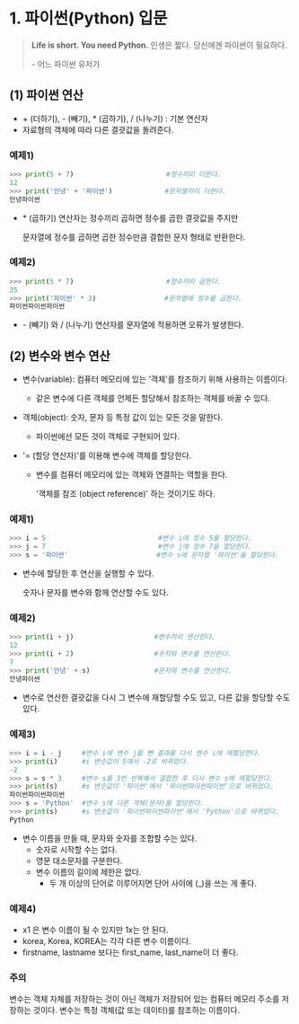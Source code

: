 # 1. 파이썬(Python) 입문

> **Life is short. You need Python.**
> 인생은 짧다. 당신에겐 파이썬이 필요하다.
>
> \- 어느 파이썬 유저가

## (1) 파이썬 연산

- \+ (더하기), \- (빼기), \* (곱하기), / (나누기) : 기본 연산자
- 자료형의 객체에 따라 다른 결괏값을 돌려준다.

### 예제1)

``` python
>>> print(5 + 7)                       #정수끼리 더한다.
12
>>> print('안녕' + '파이썬')             #문자열끼리 더한다.
안녕파이썬
```

- \* (곱하기) 연산자는 정수끼리 곱하면 정수를 곱한 결괏값을 주지만

  문자열에 정수를 곱하면 곱한 정수만큼 결합한 문자 형태로 반환한다.

### 예제2)

``` python
>>> print(5 * 7)                       #정수끼리 곱한다.
35
>>> print('파이썬' * 3)                 #문자열에 정수를 곱한다.
파이썬파이썬파이썬
```

- \- (빼기) 와 / (나누기) 연산자를 문자열에 적용하면 오류가 발생한다.

## (2) 변수와 변수 연산

- 변수(variable): 컴퓨터 메모리에 있는 '객체'를 참조하기 위해 사용하는 이름이다.
  - 같은 변수에 다른 객체를 언제든 할당해서 참조하는 객체를 바꿀 수 있다.
- 객체(object): 숫자, 문자 등 특정 값이 있는 모든 것을 말한다.
  - 파이썬에선 모든 것이 객체로 구현되어 있다.

- '= (할당 연산자)'를 이용해 변수에 객체를 할당한다.

  - 변수를 컴퓨터 메모리에 있는 객체와 연결하는 역할을 한다. 

    '객체를 참조 (object reference)' 하는 것이기도 하다.

### 예제1)

``` python
>>> i = 5                            #변수 i에 정수 5를 할당한다.
>>> j = 7                            #변수 j에 정수 7을 할당한다.
>>> s = '파이썬'                      #변수 s에 문자열 '파이썬'을 할당한다.
```

- 변수에 할당한 후 연산을 실행할 수 있다. 

  숫자나 문자를 변수와 함께 연산할 수도 있다.

### 예제2)

```python
>>> print(i + j)                    #변수끼리 연산한다.
12
>>> print(i + 2)                    #숫자와 변수를 연산한다.
7
>>> print('안녕' + s)                #문자와 변수를 연산한다.
안녕파이썬
```

- 변수로 연산한 결괏값을 다시 그 변수에 재할당할 수도 있고, 다른 값을 할당할 수도 있다. 

### 예제3)

```python
>>> i = i - j     #변수 i에 변수 j를 뺀 결과를 다시 변수 i에 재할당한다.
>>> print(i)      #i 변숫값이 5에서 -2로 바뀌었다.
-2
>>> s = s * 3     #변수 s를 3번 반복해서 결합한 후 다시 변수 s에 재할당한다.
>>> print(s)      #s 변숫값이 '파이썬'에서 '파이썬파이썬파이썬'으로 바뀌었다.
파이썬파이썬파이썬
>>> s = 'Python'  #변수 s에 다른 객체(문자)를 할당한다.
>>> print(s)      #s 변숫값이 '파이썬파이썬파이썬'에서 'Python'으로 바뀌었다.
Python
```

- 변수 이름을 만들 때, 문자와 숫자를 조합할 수는 있다.
  - 숫자로 시작할 수는 없다.
  - 영문 대소문자를 구분한다.
  - 변수 이름의 길이에 제한은 없다.
    - 두 개 이상의 단어로 이루어지면 단어 사이에 (_)을 쓰는 게 좋다.

### 예제4)

- x1 은 변수 이름이 될 수 있지만 1x는 안 된다.
- korea, Korea, KOREA는 각각 다른 변수 이름이다.
- firstname, lastname 보다는 first_name, last_name이 더 좋다.

### 주의

변수는 객체 자체를 저장하는 것이 아닌 객체가 저장되어 있는 컴퓨터 메모리 주소를 저장하는 것이다. 변수는 특정 객체(값 또는 데이터)를 참조하는 이름이다.
